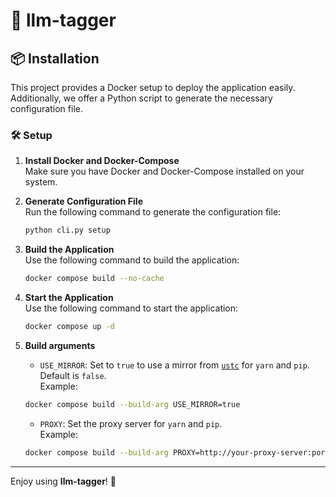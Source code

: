 # 🚀 llm-tagger

## 📦 Installation

This project provides a Docker setup to deploy the application easily. Additionally, we offer a Python script to generate the necessary configuration file.

### 🛠️ Setup

1. **Install Docker and Docker-Compose**  
   Make sure you have Docker and Docker-Compose installed on your system.

2. **Generate Configuration File**  
   Run the following command to generate the configuration file:  
   ```bash
   python cli.py setup
   ```

3. **Build the Application**  
    Use the following command to build the application:
    ```bash
    docker compose build --no-cache
    ```

4. **Start the Application**  
   Use the following command to start the application:  
   ```bash
   docker compose up -d
   ```

5. **Build arguments**
    - `USE_MIRROR`: Set to `true` to use a mirror from [`ustc`](https://mirrors.ustc.edu.cn/) for `yarn` and `pip`. Default is `false`.  
    Example:
    ```bash
    docker compose build --build-arg USE_MIRROR=true
    ```

    - `PROXY`: Set the proxy server for `yarn` and `pip`.  
    Example:
    ```bash
    docker compose build --build-arg PROXY=http://your-proxy-server:port
    ```

---

Enjoy using **llm-tagger**! 🎉